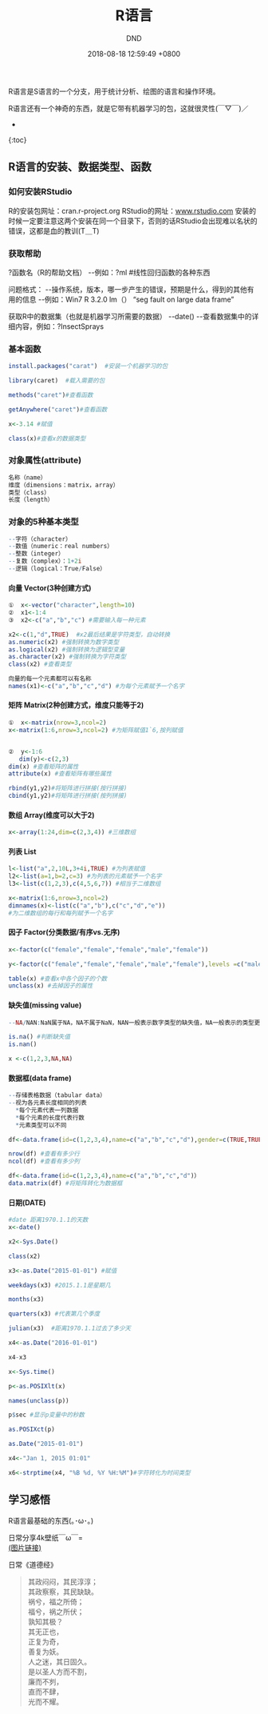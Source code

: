 ﻿---
layout: post
title:  "R语言"
date:   2018-08-18 12:59:49 +0800
categories: R-program-language
tags: R-program-language
img: http://or4d8nhvk.bkt.clouddn.com/18-8-17/13546235.jpg
author: DND
---

R语言是S语言的一个分支，用于统计分析、绘图的语言和操作环境。

R语言还有一个神奇的东西，就是它带有机器学习的包，这就很灵性(￣▽￣)／

* 
{:toc}

## R语言的安装、数据类型、函数

### 如何安装RStudio

R的安装包网址：cran.r-project.org
RStudio的网址：www.rstudio.com
安装的时候一定要注意这两个安装在同一个目录下，否则的话RStudio会出现难以名状的错误，这都是血的教训(T＿T)


### 获取帮助

?函数名（R的帮助文档）
--例如：?ml   #线性回归函数的各种东西

问题格式：
--操作系统，版本，哪一步产生的错误，预期是什么，得到的其他有用的信息
--例如：Win7 R 3.2.0 lm（） “seg fault on large data frame”

获取R中的数据集（也就是机器学习所需要的数据）
--date()
--查看数据集中的详细内容，例如：?InsectSprays


### 基本函数
```R
install.packages("carat")  #安装一个机器学习的包

library(caret)  #载入需要的包

methods("caret")#查看函数

getAnywhere("caret")#查看函数

x<-3.14 #赋值

class(x)#查看x的数据类型

```


### 对象属性(attribute)
```R
名称（name）
维度（dimensions：matrix，array）
类型（class）
长度（length）
```
### 对象的5种基本类型
```R
--字符（character）
--数值（numeric：real numbers）
--整数（integer）
--复数（complex）：1+2i
--逻辑（logical：True/False）

```
#### 向量 Vector(3种创建方式)
```R
①  x<-vector("character",length=10)
②  x1<-1:4
③  x2<-c("a","b","c") #需要输入每一种元素

x2<-c(1,"d",TRUE)  #x2最后结果是字符类型，自动转换
as.numeric(x2) #强制转换为数字类型
as.logical(x2) #强制转换为逻辑型变量
as.character(x2) #强制转换为字符类型
class(x2) #查看类型

向量的每一个元素都可以有名称
names(x1)<-c("a","b","c","d") #为每个元素赋予一个名字

```

#### 矩阵 Matrix(2种创建方式，维度只能等于2)
```R
①  x<-matrix(nrow=3,ncol=2)
x<-matrix(1:6,nrow=3,ncol=2) #为矩阵赋值1`6,按列赋值


②  y<-1:6
   dim(y)<-c(2,3)
dim(x) #查看矩阵的属性
attribute(x) #查看矩阵有哪些属性

rbind(y1,y2)#将矩阵进行拼接(按行拼接)
cbind(y1,y2)#将矩阵进行拼接(按列拼接)

```
#### 数组 Array(维度可以大于2)
```R
x<-array(1:24,dim=c(2,3,4)) #三维数组
```

#### 列表 List
```R
l<-list("a",2,10L,3+4i,TRUE) #为列表赋值
l2<-list(a=1,b=2,c=3) #为列表的元素赋予一个名字
l3<-list(c(1,2,3),c(4,5,6,7)) #相当于二维数组

x<-matrix(1:6,nrow=3,ncol=2)
dimnames(x)<-list(c("a","b"),c("c","d","e"))
#为二维数组的每行和每列赋予一个名字
```
#### 因子 Factor(分类数据/有序vs.无序)
```R
x<-factor(c("female","female","female","male","female"))

y<-factor(c("female","female","female","male","female"),levels =c("male","female") ) #注意两者基线水平不同

table(x) #查看x中各个因子的个数
unclass(x) #去掉因子的属性

```

#### 缺失值(missing value)
```R
--NA/NAN:NaN属于NA，NA不属于NaN，NAN一般表示数字类型的缺失值，NA一般表示的类型更广

is.na() #判断缺失值
is.nan() 

x <-c(1,2,3,NA,NA)
```

#### 数据框(data frame)
```R
--存储表格数据（tabular data）
--视为各元素长度相同的列表
  *每个元素代表一列数据
  *每个元素的长度代表行数
  *元素类型可以不同

df<-data.frame(id=c(1,2,3,4),name=c("a","b","c","d"),gender=c(TRUE,TRUE,FALSE,FALSE)) #这个感觉很像数据库中的表

nrow(df) #查看有多少行
ncol(df) #查看有多少列

df<-data.frame(id=c(1,2,3,4),name=c("a","b","c","d")）
data.matrix(df) #将矩阵转化为数据框
```

#### 日期(DATE)
```R
#date 距离1970.1.1的天数
x<-date()

x2<-Sys.Date()

class(x2)

x3<-as.Date("2015-01-01") #赋值

weekdays(x3) #2015.1.1是星期几

months(x3)

quarters(x3) #代表第几个季度

julian(x3)  #距离1970.1.1过去了多少天

x4<-as.Date("2016-01-01")

x4-x3

x<-Sys.time()

p<-as.POSIXlt(x)

names(unclass(p))

p$sec #显示p变量中的秒数

as.POSIXct(p)

as.Date("2015-01-01")

x4<-"Jan 1, 2015 01:01"

x6<-strptime(x4, "%B %d, %Y %H:%M")#字符转化为时间类型

```

## 学习感悟
R语言最基础的东西(｡･ω･｡)

日常分享4k壁纸￣ω￣=  
[(图片链接)](http://or4d8nhvk.bkt.clouddn.com/18-8-18/51357056.jpg)

日常《道德经》
> 其政闷闷，其民淳淳；  
其政察察，其民缺缺。  
祸兮，福之所倚；  
福兮，祸之所伏；  
孰知其极？  
其无正也，  
正复为奇，  
善复为妖。  
人之迷，其日固久。  
是以圣人方而不割，  
廉而不刿，  
直而不肆，  
光而不耀。  

